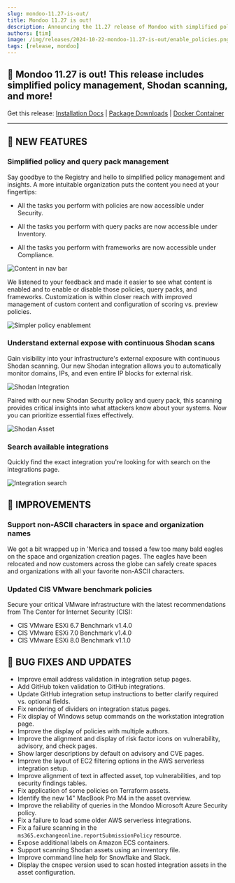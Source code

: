 ```yaml
---
slug: mondoo-11.27-is-out/
title: Mondoo 11.27 is out!
description: Announcing the 11.27 release of Mondoo with simplified policy management, Shodan scanning, and more!
authors: [tim]
image: /img/releases/2024-10-22-mondoo-11.27-is-out/enable_policies.png
tags: [release, mondoo]
---
```


## 🥳 Mondoo 11.27 is out! This release includes simplified policy management, Shodan scanning, and more!

Get this release: [Installation Docs](https://mondoo.com/docs/cnspec/) | [Package Downloads](https://releases.mondoo.com/cnspec/) | [Docker Container](https://hub.docker.com/r/mondoo/cnspec)

---

## 🎉 NEW FEATURES

### Simplified policy and query pack management

Say goodbye to the Registry and hello to simplified policy management and insights. A more intuitable organization puts the content you need at your fingertips:

- All the tasks you perform with policies are now accessible under Security.

- All the tasks you perform with query packs are now accessible under Inventory.

- All the tasks you perform with frameworks are now accessible under Compliance.

![Content in nav bar](/img/releases/2024-10-22-mondoo-11.27-is-out/nav_bar.png)

We listened to your feedback and made it easier to see what content is enabled and to enable or disable those policies, query packs, and frameworks. Customization is within closer reach with improved management of custom content and configuration of scoring vs. preview policies.

![Simpler policy enablement](/img/releases/2024-10-22-mondoo-11.27-is-out/enable_policies.png)

### Understand external expose with continuous Shodan scans

Gain visibility into your infrastructure's external exposure with continuous Shodan scanning. Our new Shodan integration allows you to automatically monitor domains, IPs, and even entire IP blocks for external risk.

![Shodan Integration](/img/releases/2024-10-22-mondoo-11.27-is-out/shodan_integration.png)

Paired with our new Shodan Security policy and query pack, this scanning provides critical insights into what attackers know about your systems. Now you can prioritize essential fixes effectively.

![Shodan Asset](/img/releases/2024-10-22-mondoo-11.27-is-out/shodan_asset.png)

### Search available integrations

Quickly find the exact integration you're looking for with search on the integrations page.

![Integration search](/img/releases/2024-10-22-mondoo-11.27-is-out/integration_search.png)

## 🧹 IMPROVEMENTS

### Support non-ASCII characters in space and organization names

We got a bit wrapped up in 'Merica and tossed a few too many bald eagles on the space and organization creation pages. The eagles have been relocated and now customers across the globe can safely create spaces and organizations with all your favorite non-ASCII characters.

### Updated CIS VMware benchmark policies

Secure your critical VMware infrastructure with the latest recommendations from The Center for Internet Security (CIS):

- CIS VMware ESXi 6.7 Benchmark v1.4.0
- CIS VMware ESXi 7.0 Benchmark v1.4.0
- CIS VMware ESXi 8.0 Benchmark v1.1.0

## 🐛 BUG FIXES AND UPDATES

- Improve email address validation in integration setup pages.
- Add GitHub token validation to GitHub integrations.
- Update GitHub integration setup instructions to better clarify required vs. optional fields.
- Fix rendering of dividers on integration status pages.
- Fix display of Windows setup commands on the workstation integration page.
- Improve the display of policies with multiple authors.
- Improve the alignment and display of risk factor icons on vulnerability, advisory, and check pages.
- Show larger descriptions by default on advisory and CVE pages.
- Improve the layout of EC2 filtering options in the AWS serverless integration setup.
- Improve alignment of text in affected asset, top vulnerabilities, and top security findings tables.
- Fix application of some policies on Terraform assets.
- Identify the new 14" MacBook Pro M4 in the asset overview.
- Improve the reliability of queries in the Mondoo Microsoft Azure Security policy.
- Fix a failure to load some older AWS serverless integrations.
- Fix a failure scanning in the `ms365.exchangeonline.reportSubmissionPolicy` resource.
- Expose additional labels on Amazon ECS containers.
- Support scanning Shodan assets using an inventory file.
- Improve command line help for Snowflake and Slack.
- Display the cnspec version used to scan hosted integration assets in the asset configuration.
